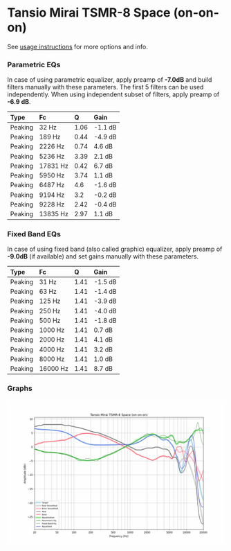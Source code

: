 # Tansio Mirai TSMR-8 Space (on-on-on)
See [usage instructions](https://github.com/jaakkopasanen/AutoEq#usage) for more options and info.

### Parametric EQs
In case of using parametric equalizer, apply preamp of **-7.0dB** and build filters manually
with these parameters. The first 5 filters can be used independently.
When using independent subset of filters, apply preamp of **-6.9 dB**.

| Type    | Fc       |    Q | Gain    |
|:--------|:---------|:-----|:--------|
| Peaking | 32 Hz    | 1.06 | -1.1 dB |
| Peaking | 189 Hz   | 0.44 | -4.9 dB |
| Peaking | 2226 Hz  | 0.74 | 4.6 dB  |
| Peaking | 5236 Hz  | 3.39 | 2.1 dB  |
| Peaking | 17831 Hz | 0.42 | 6.7 dB  |
| Peaking | 5950 Hz  | 3.74 | 1.1 dB  |
| Peaking | 6487 Hz  | 4.6  | -1.6 dB |
| Peaking | 9194 Hz  | 3.2  | -0.2 dB |
| Peaking | 9228 Hz  | 2.42 | -0.4 dB |
| Peaking | 13835 Hz | 2.97 | 1.1 dB  |

### Fixed Band EQs
In case of using fixed band (also called graphic) equalizer, apply preamp of **-9.0dB**
(if available) and set gains manually with these parameters.

| Type    | Fc       |    Q | Gain    |
|:--------|:---------|:-----|:--------|
| Peaking | 31 Hz    | 1.41 | -1.5 dB |
| Peaking | 63 Hz    | 1.41 | -1.4 dB |
| Peaking | 125 Hz   | 1.41 | -3.9 dB |
| Peaking | 250 Hz   | 1.41 | -4.0 dB |
| Peaking | 500 Hz   | 1.41 | -1.8 dB |
| Peaking | 1000 Hz  | 1.41 | 0.7 dB  |
| Peaking | 2000 Hz  | 1.41 | 4.1 dB  |
| Peaking | 4000 Hz  | 1.41 | 3.2 dB  |
| Peaking | 8000 Hz  | 1.41 | 1.0 dB  |
| Peaking | 16000 Hz | 1.41 | 8.7 dB  |

### Graphs
![](./Tansio%20Mirai%20TSMR-8%20Space%20(on-on-on).png)
